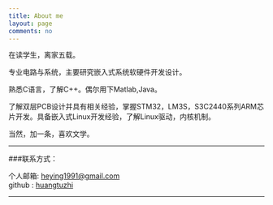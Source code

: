 ```yaml
---
title: About me
layout: page
comments: no
---
```


在读学生，离家五载。

专业电路与系统，主要研究嵌入式系统软硬件开发设计。

熟悉C语言，了解C++。偶尔用下Matlab,Java。

了解双层PCB设计并具有相关经验，掌握STM32，LM3S，S3C2440系列ARM芯片开发。具备嵌入式Linux开发经验，了解Linux驱动，内核机制。

当然，加一条，喜欢文学。

----

###联系方式：        

个人邮箱: [heying1991@gmail.com](heying1991@gmail.com)	 
github : [huangtuzhi](https://github.com/huangtuzhi)        

----

